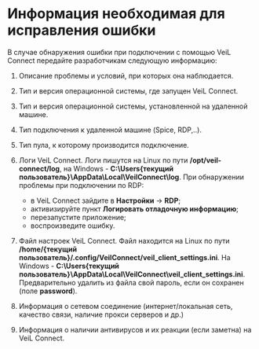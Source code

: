 # Информация необходимая для исправления ошибки

В случае обнаружения ошибки при подключении с помощью VeiL Connect передайте разработчикам
 следующую информацию:

1. Описание проблемы и условий, при которых она наблюдается.
1. Тип и версия операционной системы, где запущен VeiL Connect.
1. Тип и версия операционной системы, установленной на удаленной машине.
1. Тип подключения к удаленной машине (Spice, RDP,..).
1. Тип пула, к которому производится подключение.
1. Логи VeiL Connect. Логи пишутся на Linux по пути  **/opt/veil-connect/log**, 
на Windows - **C:\Users\{текущий пользователь}\AppData\Local\VeilConnect\log**.
 При обнаружении проблемы при подключении по RDP: 
    - в VeiL Connect зайдите в **Настройки** -> **RDP**;
    - активизируйте пункт **Логировать отладочную информацию**; 
    - перезапустите приложение;
    - воспроизведите ошибку.
    
1. Файл настроек VeiL Connect.  Файл находится на Linux по пути  
**/home/{текущий пользователь}/.config/VeilConnect/veil_client_settings.ini**. 
На Windows - **C:\Users\{текущий пользователь}\AppData\Local\VeilConnect\veil_client_settings.ini**.
Предварительно удалить из файла свой пароль, если он сохранен (поле **password**).
1. Информация о сетевом соединение (интернет/локальная сеть, качество связи, 
наличие прокси серверов и др.)
1. Информация о наличии антивирусов и их реакции (если заметна) на VeiL Connect.